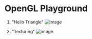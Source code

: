 # OpenGL Playground
1. "Hello Triangle"
![image](https://lh3.googleusercontent.com/T6nZrEti38E9bMd0BHbSCUZJFrlMTxSOXCUnw2O1-7Cd1pdAuhwS0nrPmDwrVNTmKJoIh_bSfu9mZRg=w1230-h647?raw=true)

2. "Texturing"
![image](https://lh4.googleusercontent.com/a-XdcW2HnPQdmjgfV8_R4rHRvjTIJI-0pYnfVSe-LUDIbiay0UV2oayquWHDjsvAv3KTJD2xPD4WHMo=w1230-h647)
